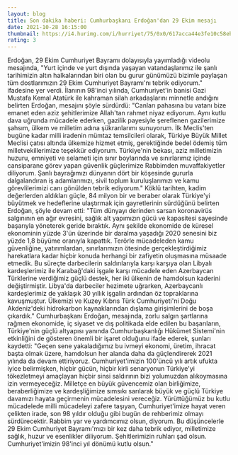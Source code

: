```yaml
--- 
layout: blog
title: Son dakika haberi: Cumhurbaşkanı Erdoğan'dan 29 Ekim mesajı
date: 2021-10-28 16:15:00
thumbnail: https://i4.hurimg.com/i/hurriyet/75/0x0/617acca44e3fe10c58ebbbbd.jpg
rating: 3
---
```

Erdoğan, 29 Ekim Cumhuriyet Bayramı dolayısıyla yayımladığı videolu mesajında, "Yurt içinde ve yurt dışında yaşayan vatandaşlarımız ile şanlı tarihimizin altın halkalarından biri olan bu gurur günümüzü bizimle paylaşan tüm dostlarımızın 29 Ekim Cumhuriyet Bayramı'nı tebrik ediyorum." ifadesine yer verdi. İlanının 98'inci yılında, Cumhuriyet'in banisi Gazi Mustafa Kemal Atatürk ile kahraman silah arkadaşlarını minnetle andığını belirten Erdoğan, mesajını şöyle sürdürdü: "Canları pahasına bu vatanı bize emanet eden aziz şehitlerimize Allah'tan rahmet niyaz ediyorum. Aynı kutlu dava uğrunda mücadele ederken, gazilik payesiyle şereflenen gazilerimize şahsım, ülkem ve milletim adına şükranlarımı sunuyorum. İlk Meclis'ten bugüne kadar milli iradenin mümtaz temsilcileri olarak, Türkiye Büyük Millet Meclisi çatısı altında ülkemize hizmet etmiş, gerektiğinde bedel ödemiş tüm milletvekillerimize teşekkür ediyorum. Türkiye'nin bekası, aziz milletimizin huzuru, emniyeti ve selameti için sınır boylarında ve sınırlarımız içinde cansiparane görev yapan güvenlik güçlerimize Rabbimden muvaffakiyetler diliyorum. Şanlı bayrağımızı dünyanın dört bir köşesinde gururla dalgalandıran iş adamlarımızı, sivil toplum kuruluşlarımızı ve kamu görevlilerimizi canı gönülden tebrik ediyorum." Köklü tarihten, kadim değerlerden aldıkları güçle, 84 milyon bir ve beraber olarak Türkiye'yi büyütmek ve hedeflerine ulaştırmak için gayretlerinin sürdüğünü belirten Erdoğan, şöyle devam etti: "Tüm dünyayı derinden sarsan koronavirüs salgınının en ağır evresini, sağlık alt yapımızın gücü ve kapasitesi sayesinde başarıyla yöneterek geride bıraktık. Aynı şekilde ekonomide de küresel ekonominin yüzde 3'ün üzerinde bir daralma yaşadığı 2020 senesini biz yüzde 1,8 büyüme oranıyla kapattık. Terörle mücadeleden kamu güvenliğine, yatırımlardan, sınırlarımızın ötesinde gerçekleştirdiğimiz harekatlara kadar hiçbir konuda herhangi bir zafiyetin oluşmasına müsaade etmedik. Bu süreçte darbecilerin saldırılarıyla karşı karşıya olan Libyalı kardeşlerimiz ile Karabağ'daki işgale karşı mücadele eden Azerbaycan Türklerine verdiğimiz güçlü destek, her iki ülkenin de hamdolsun kaderini değiştirmiştir. Libya'da darbeciler hezimete uğrarken, Azerbaycanlı kardeşlerimiz de yaklaşık 30 yıllık işgalin ardından öz topraklarına kavuşmuştur. Ülkemizi ve Kuzey Kıbrıs Türk Cumhuriyeti'ni Doğu Akdeniz'deki hidrokarbon kaynaklarından dışlama girişimlerini de boşa çıkardık." Cumhurbaşkanı Erdoğan, mesajında, zorlu salgın şartlarına rağmen ekonomide, iç siyaset ve dış politikada elde edilen bu başarıların, Türkiye'nin güçlü altyapısı yanında Cumhurbaşkanlığı Hükümet Sistemi'nin etkinliğini de gösteren önemli bir işaret olduğunu ifade ederek, şunları kaydetti: "Geçen sene yakaladığımız bu ivmeyi ekonomi, üretim, ihracat başta olmak üzere, hamdolsun her alanda daha da güçlendirerek 2021 yılında da devam ettiriyoruz. Cumhuriyet'imizin 100'üncü yılı artık ufukta iyice belirmişken, hiçbir gücün, hiçbir kirli senaryonun Türkiye'yi tökezletmeyi amaçlayan hiçbir sinsi saldırının bizi yolumuzdan alıkoymasına izin vermeyeceğiz. Milletçe en büyük güvencemiz olan birliğimize, beraberliğimize ve kardeşliğimize sımsıkı sarılarak büyük ve güçlü Türkiye davamızı hayata geçirmenin mücadelesini vereceğiz. Yürüttüğümüz bu kutlu mücadelede milli mücadeleyi zafere taşıyan, Cumhuriyet'imize hayat veren çelikten irade, son 98 yıldır olduğu gibi bugün de rehberimiz olmayı sürdürecektir. Rabbim yar ve yardımcımız olsun, diyorum. Bu düşüncelerle 29 Ekim Cumhuriyet Bayramı'mızı bir kez daha tebrik ediyor, milletimize sağlık, huzur ve esenlikler diliyorum. Şehitlerimizin ruhları şad olsun. Cumhuriyet'imizin 98'inci yıl dönümü kutlu olsun."